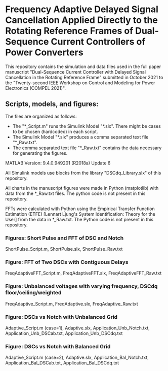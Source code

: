 # Frequency Adaptive Delayed Signal Cancellation Applied Directly to the Rotating Reference Frames of Dual-Sequence Current Controllers of Power Converters

This repository contains the simulation and data files used in the full paper manuscript "Dual-Sequence Current Controller with Delayed Signal Cancellation in the Rotating Reference Frame" submitted in October 2021 to the "Twenty-second IEEE Workshop on Control and Modeling for Power Electronics (COMPEL 2021)".

## Scripts, models, and figures: 
The files are organized as follows:

 - The "\*_Script.m" runs the Simulink Model "\*.slx". There might be cases to be chosen (hardcoded) in each script.
 - The Simulink Model "\*.slx" produces a comma separated text file "\*_Raw.txt".
 - The comma separated text file "\*_Raw.txt" contains the data necessary for generating the figures.
 
MATLAB Version: 9.4.0.949201 (R2018a) Update 6

All Simulink models use blocks from the library "DSCdq_Library.slx" of this repository.

All charts in the manuscript figures were made in Python (matplotlib) with data from the \*_Raw.txt files. The python code is not present in this repository.

FFTs were calculated with Python using the Empirical Transfer Function Estimation (ETFE) [Lennart Ljung's System Identification: Theory for the User] from the data in \*_Raw.txt. The Python code is not present in this repository.

### Figures: Short Pulse and FFT of DSC and Notch
ShortPulse_Script.m, ShortPulse.slx, ShortPulse_Raw.txt

### Figure: FFT of Two DSCs with Contiguous Delays
FreqAdaptiveFFT_Script.m, FreqAdaptiveFFT.slx, FreqAdaptiveFFT_Raw.txt

### Figure: Unbalanced voltages with varying frequency, DSCdq floor/ceiling/weighted
FreqAdaptive_Script.m, FreqAdaptive.slx, FreqAdaptive_Raw.txt

### Figure: DSCs vs Notch with Unbalanced Grid
Adaptive_Script.m (case=1), Adaptive.slx, Application_Unb_Notch.txt, Application_Unb_DSCab.txt, Application_Unb_DSCdq.txt

### Figure: DSCs vs Notch with Balanced Grid
Adaptive_Script.m (case=2), Adaptive.slx, Application_Bal_Notch.txt, Application_Bal_DSCab.txt, Application_Bal_DSCdq.txt
